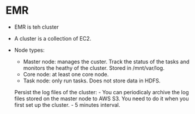 # EMR
- EMR is teh cluster
- A cluster is a collection of EC2.
- Node types:
    - Master node: manages the custer. Track the status of the tasks and monitors the heathy of the cluster. Stored in /mnt/var/log.
    - Core node: at least one core node. 
    - Task node: only run tasks. Does not store data in HDFS.


    Persist the log files of the cluster:
        - You can periodicaly archive the log files stored on the master node to AWS S3. You need to do it when you first set up the cluster. 
        - 5 minutes interval.